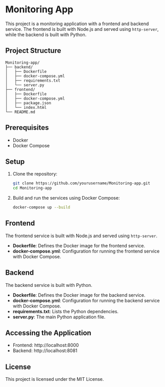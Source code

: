 # Monitoring App

This project is a monitoring application with a frontend and backend service. The frontend is built with Node.js and served using `http-server`, while the backend is built with Python.

## Project Structure

```
Monitoring-app/
├── backend/
│   ├── Dockerfile
│   ├── docker-compose.yml
│   ├── requirements.txt
│   └── server.py
├── frontend/
│   ├── Dockerfile
│   ├── docker-compose.yml
│   ├── package.json
│   └── index.html
└── README.md
```

## Prerequisites

- Docker
- Docker Compose

## Setup

1. Clone the repository:
    ```sh
    git clone https://github.com/yourusername/Monitoring-app.git
    cd Monitoring-app
    ```

2. Build and run the services using Docker Compose:
    ```sh
    docker-compose up --build
    ```

## Frontend

The frontend service is built with Node.js and served using `http-server`.

- **Dockerfile**: Defines the Docker image for the frontend service.
- **docker-compose.yml**: Configuration for running the frontend service with Docker Compose.

## Backend

The backend service is built with Python.

- **Dockerfile**: Defines the Docker image for the backend service.
- **docker-compose.yml**: Configuration for running the backend service with Docker Compose.
- **requirements.txt**: Lists the Python dependencies.
- **server.py**: The main Python application file.

## Accessing the Application

- Frontend: http://localhost:8000
- Backend: http://localhost:8081

## License

This project is licensed under the MIT License.
